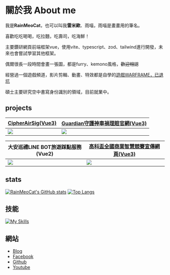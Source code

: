 
# 關於我 About me
我是**RainMeoCat**，也可以叫我**雷米歐**、雨喵，雨喵是畫畫用的筆名。

喜歡吃吃喝喝，吃拉麵，吃壽司，吃海鮮！

主要鑽研網頁前端框架vue，使用vite、typescript、zod、tailwind進行開發，未來也會嘗試學習其他框架。

偶爾很長一段時間會畫一張圖，都是furry、kemono風格，~~歡迎相認~~

經營過一個遊戲頻道，影片剪輯、動畫、特效都是自學的[遊戲WARFRAME，已退坑](https://www.youtube.com/c/Rainmeo)

碩士主要研究空中書寫身份識別的領域，目前就業中。
## projects

| [CipherAirSig(Vue3)](https://projects.rainmeocat.com/CipherAirSig/) | [Guardian守護神車禍理賠官網(Vue3)](https://guardian17681.com/)    |
| ----------------------------------- | ---------------------------------- |
| ![](https://i.imgur.com/9OR5qmA.png)|![](https://i.imgur.com/vYPcUxV.png)|

| 大安巡禮LINE BOT旅遊踩點服務(Vue2)    | [高科盃全國商業智慧競賽宣傳網頁(Vue3)](https://projects.rainmeocat.com/cpt-pet-cats/) |
| ----------------------------------- | ---------------------------------- |
| ![](https://i.imgur.com/f0Fuw4c.png)|![](https://i.imgur.com/mEmivR4.png)|

## stats
[![RainMeoCat's GitHub stats](https://github-readme-stats.vercel.app/api?username=RainMeoCat&count_private=true&show_icons=true&locale=zh-tw&theme=vue-dark)](https://github.com/RainMeoCat/github-readme-stats)
[![Top Langs](https://github-readme-stats.vercel.app/api/top-langs/?username=RainMeoCat&count_private=true&locale=zh-tw&layout=compact&theme=vue-dark)](https://github.com/RainMeoCat/github-readme-stats)
## 技能
[![My Skills](https://skillicons.dev/icons?i=js,html,css,sass,py,git,vue,ps,pr,ae,figma)](https://skillicons.dev)


## 網站
* [Blog](https://blog.rainmeocat.com/)
* [Facebook](https://www.facebook.com/profile.php?id=100006385098171)
* [Github](https://github.com/RainMeoCat/)
* [Youtube](https://www.youtube.com/c/Rainmeo)

